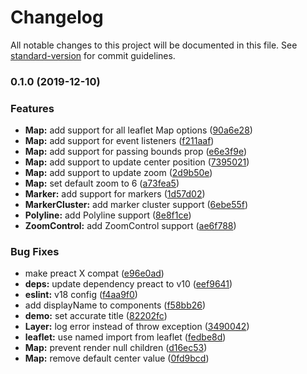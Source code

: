 # Changelog

All notable changes to this project will be documented in this file. See [standard-version](https://github.com/conventional-changelog/standard-version) for commit guidelines.

### 0.1.0 (2019-12-10)


### Features

* **Map:** add support for all leaflet Map options ([90a6e28](https://github.com/kontrollanten/preact-leaflet/commit/90a6e283286de540480b4cb32a53b897138274b0))
* **Map:** add support for event listeners ([f211aaf](https://github.com/kontrollanten/preact-leaflet/commit/f211aafa09aa3e199512d901c73b2379a24f1aa0))
* **Map:** add support for passing bounds prop ([e6e3f9e](https://github.com/kontrollanten/preact-leaflet/commit/e6e3f9efa1d191fae521cc78e0e8326b05665399))
* **Map:** add support to update center position ([7395021](https://github.com/kontrollanten/preact-leaflet/commit/7395021ea2d686baea398ae63419853963114a4a))
* **Map:** add support to update zoom ([2d9b50e](https://github.com/kontrollanten/preact-leaflet/commit/2d9b50e866aea90d7cae5fb0f9a525509f76f801))
* **Map:** set default zoom to 6 ([a73fea5](https://github.com/kontrollanten/preact-leaflet/commit/a73fea5d54f4b1735b5fcfbf91ca934a3aab9986))
* **Marker:** add support for markers ([1d57d02](https://github.com/kontrollanten/preact-leaflet/commit/1d57d02a861a07cd9db6f0075b7d3fd505012f5e))
* **MarkerCluster:** add marker cluster support ([6ebe55f](https://github.com/kontrollanten/preact-leaflet/commit/6ebe55f3d407955ed0ed1824130493b39f6dead1))
* **Polyline:** add Polyline support ([8e8f1ce](https://github.com/kontrollanten/preact-leaflet/commit/8e8f1ce9df0d510ad92559fe7153a70427ece271))
* **ZoomControl:** add ZoomControl support ([ae6f788](https://github.com/kontrollanten/preact-leaflet/commit/ae6f7883a733d4af52ae17971cd8252fa364398d))


### Bug Fixes

* make preact X compat ([e96e0ad](https://github.com/kontrollanten/preact-leaflet/commit/e96e0adc660d2d09dd36d1e74d2121cc3edc18f8))
* **deps:** update dependency preact to v10 ([eef9641](https://github.com/kontrollanten/preact-leaflet/commit/eef9641c5a13c5db894c198109e4f0d1fbd6398c))
* **eslint:** v18 config ([f4aa9f0](https://github.com/kontrollanten/preact-leaflet/commit/f4aa9f09a9ffca663677411ce4a5f3b5ae2dc09a))
* add displayName to components ([f58bb26](https://github.com/kontrollanten/preact-leaflet/commit/f58bb2685b557b7e7fa19bd95bf1094f2fe97747))
* **demo:** set accurate title ([82202fc](https://github.com/kontrollanten/preact-leaflet/commit/82202fc39498937443abb3580edf3f4b916ab15b))
* **Layer:** log error instead of throw exception ([3490042](https://github.com/kontrollanten/preact-leaflet/commit/34900428367adc46e623bffa56cbc5b81359d979))
* **leaflet:** use named import from leaflet ([fedbe8d](https://github.com/kontrollanten/preact-leaflet/commit/fedbe8d86385a7169bb4573e133811e9cb5dbf87))
* **Map:** prevent render null children ([d16ec53](https://github.com/kontrollanten/preact-leaflet/commit/d16ec53465aba9835ba0248df92ffc0ea8772c0e))
* **Map:** remove default center value ([0fd9bcd](https://github.com/kontrollanten/preact-leaflet/commit/0fd9bcdb5573dcfc77055c5460106b8405e5123c))
